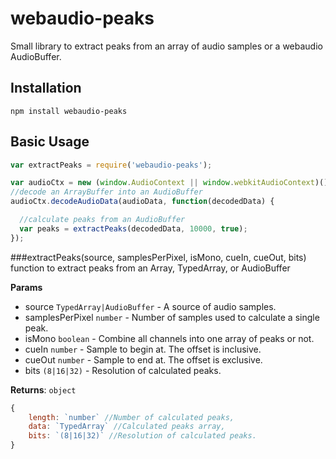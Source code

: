 webaudio-peaks
=================
Small library to extract peaks from an array of audio samples or a webaudio AudioBuffer.

## Installation

  `npm install webaudio-peaks`


## Basic Usage

```javascript
var extractPeaks = require('webaudio-peaks');

var audioCtx = new (window.AudioContext || window.webkitAudioContext)();
//decode an ArrayBuffer into an AudioBuffer
audioCtx.decodeAudioData(audioData, function(decodedData) {

  //calculate peaks from an AudioBuffer
  var peaks = extractPeaks(decodedData, 10000, true);
});
```

###extractPeaks(source, samplesPerPixel, isMono, cueIn, cueOut, bits)
function to extract peaks from an Array, TypedArray, or AudioBuffer

**Params**

- source `TypedArray|AudioBuffer` - A source of audio samples.
- samplesPerPixel `number` - Number of samples used to calculate a single peak.
- isMono `boolean` - Combine all channels into one array of peaks or not.
- cueIn `number` - Sample to begin at. The offset is inclusive.
- cueOut `number` - Sample to end at. The offset is exclusive.
- bits `(8|16|32)` - Resolution of calculated peaks.

**Returns**: `object`

```javascript
{
    length: `number` //Number of calculated peaks,
    data: `TypedArray` //Calculated peaks array,
    bits: `(8|16|32)` //Resolution of calculated peaks.
}
```